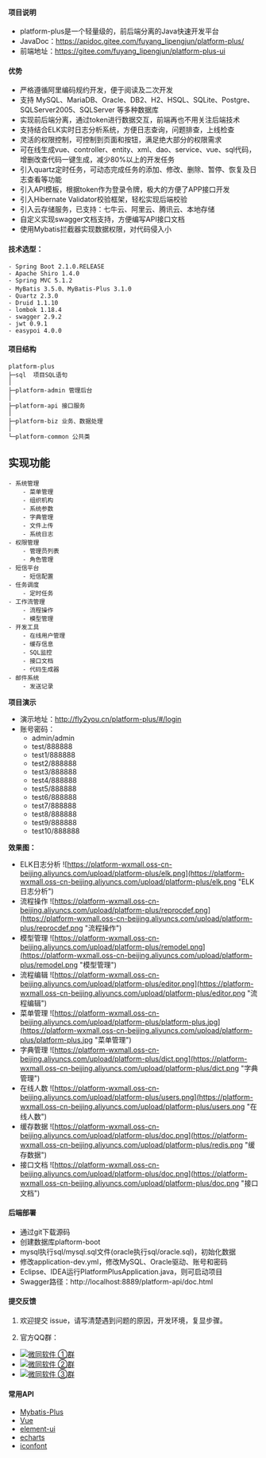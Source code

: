 #### 项目说明
- platform-plus是一个轻量级的，前后端分离的Java快速开发平台
- JavaDoc：https://apidoc.gitee.com/fuyang_lipengjun/platform-plus/
- 前端地址：https://gitee.com/fuyang_lipengjun/platform-plus-ui
 
#### 优势
- 严格遵循阿里编码规约开发，便于阅读及二次开发
- 支持 MySQL、MariaDB、Oracle、DB2、H2、HSQL、SQLite、Postgre、SQLServer2005、SQLServer 等多种数据库
- 实现前后端分离，通过token进行数据交互，前端再也不用关注后端技术
- 支持结合ELK实时日志分析系统，方便日志查询，问题排查，上线检查
- 灵活的权限控制，可控制到页面和按钮，满足绝大部分的权限需求
- 可在线生成vue、controller、entity、xml、dao、service、vue、sql代码，增删改查代码一键生成，减少80%以上的开发任务
- 引入quartz定时任务，可动态完成任务的添加、修改、删除、暂停、恢复及日志查看等功能
- 引入API模板，根据token作为登录令牌，极大的方便了APP接口开发
- 引入Hibernate Validator校验框架，轻松实现后端校验
- 引入云存储服务，已支持：七牛云、阿里云、腾讯云、本地存储
- 自定义实现swagger文档支持，方便编写API接口文档
- 使用Mybatis拦截器实现数据权限，对代码侵入小

#### 技术选型：
```
- Spring Boot 2.1.0.RELEASE
- Apache Shiro 1.4.0
- Spring MVC 5.1.2
- MyBatis 3.5.0、MyBatis-Plus 3.1.0
- Quartz 2.3.0
- Druid 1.1.10
- lombok 1.18.4
- swagger 2.9.2
- jwt 0.9.1
- easypoi 4.0.0
```

#### 项目结构
```
platform-plus
├─sql  项目SQL语句
│
├─platform-admin 管理后台
│ 
├─platform-api 接口服务
│ 
├─platform-biz 业务、数据处理
│ 
└─platform-common 公共类

```


## 实现功能
```
- 系统管理
    - 菜单管理
    - 组织机构
    - 系统参数
    - 字典管理
    - 文件上传
    - 系统日志
- 权限管理
    - 管理员列表
    - 角色管理
- 短信平台
    - 短信配置
- 任务调度
    - 定时任务
- 工作流管理
    - 流程操作
    - 模型管理
- 开发工具
    - 在线用户管理
    - 缓存信息
    - SQL监控
    - 接口文档
    - 代码生成器
- 邮件系统
    - 发送记录
```

**项目演示**
- 演示地址：http://fly2you.cn/platform-plus/#/login
- 账号密码：
  - admin/admin
  - test/888888
  - test1/888888
  - test2/888888
  - test3/888888
  - test4/888888
  - test5/888888
  - test6/888888
  - test7/888888
  - test8/888888
  - test9/888888
  - test10/888888


**效果图：**
- ELK日志分析
![https://platform-wxmall.oss-cn-beijing.aliyuncs.com/upload/platform-plus/elk.png](https://platform-wxmall.oss-cn-beijing.aliyuncs.com/upload/platform-plus/elk.png "ELK日志分析")
- 流程操作
![https://platform-wxmall.oss-cn-beijing.aliyuncs.com/upload/platform-plus/reprocdef.png](https://platform-wxmall.oss-cn-beijing.aliyuncs.com/upload/platform-plus/reprocdef.png "流程操作")
- 模型管理
![https://platform-wxmall.oss-cn-beijing.aliyuncs.com/upload/platform-plus/remodel.png](https://platform-wxmall.oss-cn-beijing.aliyuncs.com/upload/platform-plus/remodel.png "模型管理")
- 流程编辑
![https://platform-wxmall.oss-cn-beijing.aliyuncs.com/upload/platform-plus/editor.png](https://platform-wxmall.oss-cn-beijing.aliyuncs.com/upload/platform-plus/editor.png "流程编辑")
- 菜单管理
![https://platform-wxmall.oss-cn-beijing.aliyuncs.com/upload/platform-plus/platform-plus.jpg](https://platform-wxmall.oss-cn-beijing.aliyuncs.com/upload/platform-plus/platform-plus.jpg "菜单管理")
- 字典管理
![https://platform-wxmall.oss-cn-beijing.aliyuncs.com/upload/platform-plus/dict.png](https://platform-wxmall.oss-cn-beijing.aliyuncs.com/upload/platform-plus/dict.png "字典管理")
- 在线人数
![https://platform-wxmall.oss-cn-beijing.aliyuncs.com/upload/platform-plus/users.png](https://platform-wxmall.oss-cn-beijing.aliyuncs.com/upload/platform-plus/users.png "在线人数")
- 缓存数据
![https://platform-wxmall.oss-cn-beijing.aliyuncs.com/upload/platform-plus/doc.png](https://platform-wxmall.oss-cn-beijing.aliyuncs.com/upload/platform-plus/redis.png "缓存数据")
- 接口文档
![https://platform-wxmall.oss-cn-beijing.aliyuncs.com/upload/platform-plus/doc.png](https://platform-wxmall.oss-cn-beijing.aliyuncs.com/upload/platform-plus/doc.png "接口文档")

#### 后端部署
- 通过git下载源码
- 创建数据库plaftorm-boot
- mysql执行sql/mysql.sql文件(oracle执行sql/oracle.sql)，初始化数据
- 修改application-dev.yml，修改MySQL、Oracle驱动、账号和密码
- Eclipse、IDEA运行PlatformPlusApplication.java，则可启动项目
- Swagger路径：http://localhost:8889/platform-api/doc.html

#### 提交反馈
1. 欢迎提交 issue，请写清楚遇到问题的原因，开发环境，复显步骤。

2. 官方QQ群：
- <a target="_blank" href="//shang.qq.com/wpa/qunwpa?idkey=ac742b7481b95fac926a3f2196085108bceeebcdf14bd716cbea519751e69445"><img border="0" src="http://pub.idqqimg.com/wpa/images/group.png" alt="微同软件 ①群" title="微同软件 ①群"></a>
- <a target="_blank" href="//shang.qq.com/wpa/qunwpa?idkey=dcb460bfa21213a2712677bab7292fd8eb2138a1914af5af397b58e7c02690c5"><img border="0" src="http://pub.idqqimg.com/wpa/images/group.png" alt="微同软件 ②群" title="微同软件 ②群"></a>
- <a target="_blank" href="//shang.qq.com/wpa/qunwpa?idkey=c7657db5d4e65a40e46ee5998534f7b9b9fa56d0347c3af3157c7f6240c0d0dd"><img border="0" src="http://pub.idqqimg.com/wpa/images/group.png" alt="微同软件 ③群" title="微同软件 ③群"></a>

#### 常用API
- [Mybatis-Plus](https://baomidou.gitee.io/mybatis-plus-doc/#/quick-start)
- [Vue](https://cn.vuejs.org/v2/api/)
- [element-ui](http://element-cn.eleme.io/#/zh-CN/component/installation)
- [echarts](https://www.echartsjs.com/api.html#echarts)
- [iconfont](https://www.iconfont.cn/search/index)
